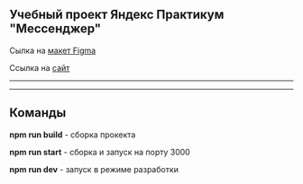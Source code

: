 ## Учебный проект Яндекс Практикум "Мессенджер"



Сылка на [макет Figma](https://www.figma.com/file/jF5fFFzgGOxQeB4CmKWTiE/Chat_external_link?node-id=0%3A1)

Ссылка на [сайт](https://resilient-melba-f8d23e.netlify.app/)

___
___
## Команды

**npm run build** - сборка прокекта

**npm run start** - сборка и запуск на порту 3000

**npm run dev** - запуск в режиме разработки